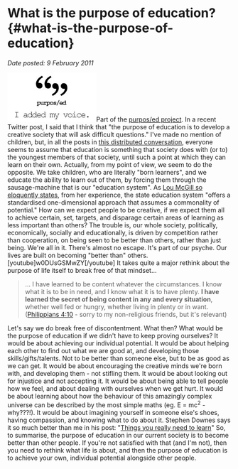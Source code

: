 # What is the purpose of education? {#what-is-the-purpose-of-education}

_Date posted: 9 February 2011_

[![Purpos/ed logo](./exportlc.php_files/purposed_voice.jpg)](http://purposed.org.uk/)Part of the [purpos/ed project](http://purposed.org.uk/). In a recent Twitter post, I said that I think that "the purpose of education is to develop a creative society that will ask difficult questions." I've made no mention of children, but, in all the posts in [this distributed conversation](http://purposed.org.uk/archive/), everyone seems to assume that education is something that society does with (or to) the youngest members of that society, until such a point at which they can learn on their own. Actually, from my point of view, we seem to do the opposite. We take children, who are literally "born learners", and we educate the ability to learn out of them, by forcing them through the sausage-machine that is our "education system". As [Lou McGill so eloquently states](http://loumcgill.co.uk/?p=466), from her experience, the state education system "offers a standardised one-dimensional approach that assumes a commonality of potential." How can we expect people to be creative, if we expect them all to achieve certain, set, targets, and disparage certain areas of learning as less important than others? The trouble is, our whole society, politically, economically, socially and educationally, is driven by competition rather than cooperation, on being seen to be better than others, rather than just being. We're all in it. There's almost no escape. It's part of our psyche. Our lives are built on becoming "better than" others. [youtube]w0DUsGSMwZY[/youtube] It takes quite a major rethink about the purpose of life itself to break free of that mindset...

> ... I have learned to be content whatever the circumstances. I know what it is to be in need, and I know what it is to have plenty. **I have learned the secret of being content in any and every situation**, whether well fed or hungry, whether living in plenty or in want. ([Philippians 4:10](http://www.biblegateway.com/passage/?search=Philippians%204&version=NIV) - sorry to my non-religious friends, but it's relevant)

Let's say we do break free of discontentment. What then? What would be the purpose of education if we didn't have to keep proving ourselves? It would be about achieving our individual potential. It would be about helping each other to find out what we are good at, and developing those skills/gifts/talents. Not to be better than someone else, but to be as good as we can get. It would be about encouraging the creative minds we're born with, and developing them - not stifling them. It would be about looking out for injustice and not accepting it. It would be about being able to tell people how we feel, and about dealing with ourselves when we get hurt. It would be about learning about how the behaviour of this amazingly complex universe can be described by the most simple maths (eg. E = mc<sup>2</sup> - why???!). It would be about imagining yourself in someone else's shoes, having compassion, and knowing what to do about it. Stephen Downes says it so much better than me in his post: "[Things you really need to learn](http://halfanhour.blogspot.com/2006/08/things-you-really-need-to-learn.html)" So, to summarise, the purpose of education in our current society is to become better than other people. If you're not satisfied with that (and I'm not), then you need to rethink what life is about, and then the purpose of education is to achieve your own, individual potential alongside other people.